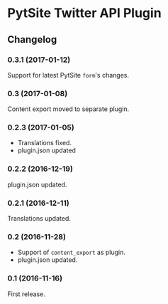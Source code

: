 # PytSite Twitter API Plugin


## Changelog


### 0.3.1 (2017-01-12)
Support for latest PytSite `form`'s changes.


### 0.3  (2017-01-08)
Content export moved to separate plugin.


### 0.2.3 (2017-01-05)
- Translations fixed.
- plugin.json updated


### 0.2.2 (2016-12-19)
plugin.json updated.


### 0.2.1 (2016-12-11)
Translations updated.


### 0.2 (2016-11-28)
- Support of `content_export` as plugin.
- plugin.json updated.


### 0.1 (2016-11-16)
First release.
